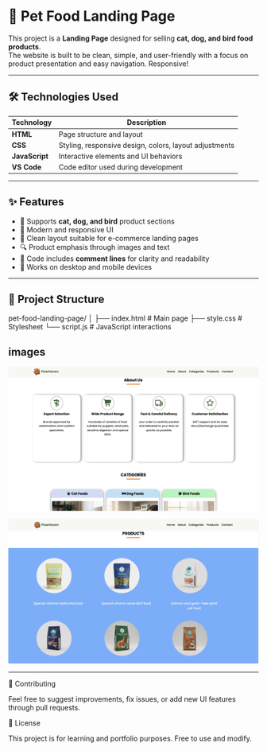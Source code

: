 # 🐾 Pet Food Landing Page

This project is a **Landing Page** designed for selling **cat, dog, and bird food products**.  
The website is built to be clean, simple, and user-friendly with a focus on product presentation and easy navigation. Responsive!

---

## 🛠️ Technologies Used

| Technology     | Description                                            |
| -------------- | ------------------------------------------------------ |
| **HTML**       | Page structure and layout                              |
| **CSS**        | Styling, responsive design, colors, layout adjustments |
| **JavaScript** | Interactive elements and UI behaviors                  |
| **VS Code**    | Code editor used during development                    |

---

## ✨ Features

- 🐶 Supports **cat, dog, and bird** product sections
- 🎨 Modern and responsive UI
- 📌 Clean layout suitable for e-commerce landing pages
- 🔍 Product emphasis through images and text
- 📝 Code includes **comment lines** for clarity and readability
- 📱 Works on desktop and mobile devices

---

## 📂 Project Structure

pet-food-landing-page/
│
├── index.html # Main page
├── style.css # Stylesheet
└── script.js # JavaScript interactions

## images

![Landing Page Preview](img/About-category-section.jpeg)

![Landing Page Preview](img/product-section.jpeg)

---

🤝 Contributing

Feel free to suggest improvements, fix issues, or add new UI features through pull requests.

📜 License

This project is for learning and portfolio purposes.
Free to use and modify.

